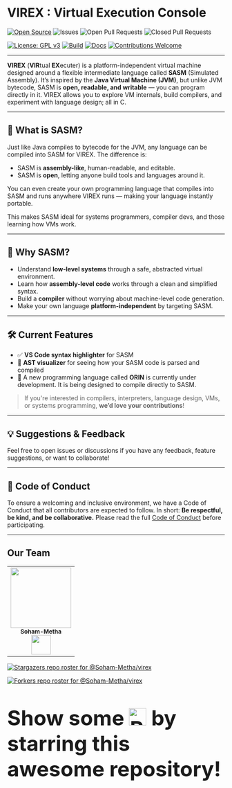 # VIREX : Virtual Execution Console

<!--![GSSoC Logo](/virex/docs/assets/gssoc%20logo.png) -->

[![Open Source](https://badges.frapsoft.com/os/v1/open-source.svg?v=103)](https://github.com/Soham-Metha) <img alt="Issues" src="https://img.shields.io/github/issues/Soham-Metha/virex?style=flat&logo=github"/> <img alt="Open Pull Requests" src="https://img.shields.io/github/issues-pr/Soham-Metha/virex?style=flat&logo=github"/> <img alt="Closed Pull Requests" src="https://img.shields.io/github/issues-pr-closed/Soham-Metha/virex?style=flat&color=critical&logo=github"/>
<!--img alt="Stars" src="https://img.shields.io/github/stars/Soham-Metha/virex?style=flat&logo=github"/> <img alt="Forks" src="https://img.shields.io/github/forks/Soham-Metha/virex?style=flat&logo=github"/-->


[![License: GPL v3](https://img.shields.io/badge/License-GPLv3-blue.svg)](LICENSE) [![Build](https://img.shields.io/github/actions/workflow/status/Soham-Metha/virex/ci.yml)](https://github.com/Soham-Metha/virex/actions) [![Docs](https://img.shields.io/badge/docs-online-blue)](https://virex.readthedocs.io/en/latest/) [![Contributions Welcome](https://img.shields.io/badge/contributions-welcome-brightgreen.svg)](CONTRIBUTING.md)

---

**VIREX** (**VIR**tual **EX**ecuter) is a platform-independent virtual machine designed around a flexible intermediate language called **SASM** (Simulated Assembly). It’s inspired by the **Java Virtual Machine (JVM)**, but unlike JVM bytecode, SASM is **open, readable, and writable** — you can program directly in it. VIREX allows you to explore VM internals, build compilers, and experiment with language design; all in C.

---

## 🚀 What is SASM?

Just like Java compiles to bytecode for the JVM, any language can be compiled into SASM for VIREX. The difference is:

- SASM is **assembly-like**, human-readable, and editable.
- SASM is **open**, letting anyone build tools and languages around it.

You can even create your own programming language that compiles into SASM and runs anywhere VIREX runs — making your language instantly portable.

This makes SASM ideal for systems programmers, compiler devs, and those learning how VMs work.

---
## 🧠 Why SASM?

- Understand **low-level systems** through a safe, abstracted virtual environment.
- Learn how **assembly-level code** works through a clean and simplified syntax.
- Build a **compiler** without worrying about machine-level code generation.
- Make your own language **platform-independent** by targeting SASM.

---
## 🛠 Current Features

- ✅ **VS Code syntax highlighter** for SASM
- 🌲 **AST visualizer** for seeing how your SASM code is parsed and compiled
- 🔧 A new programming language called **ORIN** is currently under development. It is being designed to compile directly to SASM.

> If you're interested in compilers, interpreters, language design, VMs, or systems programming, **we’d love your contributions**!

---
<!--
## 📦 Project Layout

```
/docs/            # Documentation & diagrams
/examples/        # Sample programs in SASM
/include/         # Public headers
/src/             # Core code (VM, assembler, compiler)
/tests/           # Test cases for SASM programs
/tools/themes/    # VS Code syntax highlighter and dev tools
/install.sh       # One-command installer
```

---
## 🧪 Getting Started (Linux)

> 📝 For more detailed setup and usage guides, visit [our docs »](https://virex.readthedocs.io/en/latest/)

### 1. Clone and install:

```bash
git clone https://github.com/Soham-Metha/virex.git
cd virex/
./install.sh
```

### 2. Run a demo:

```bash
cd examples/SASM/
virex
```

> If the **UI looks misaligned**, try adjusting your **terminal font size** or tweak layout values in `src/VM/vm_tui.c::CreateWindows()`.

---

## 🎨 Developer Tools

### Syntax Highlighting in VS Code

- Install from `/tools/themes/vs_code`
- Then:
  1. Open any `.sasm` file
  2. Press `Ctrl + Shift + P` → `Preferences: Color Theme` → Select `Palenight+sasm`

---

## 💡 Contributing

We’re actively working on:

- 🚧 The **ORIN** programming language (compiler -> SASM)
- 🧩 Tooling for SASM (debuggers, profilers, IDE integrations)
- 📖 Better documentation and tutorials

Want to get involved? See our [CONTRIBUTING.md](CONTRIBUTING.md) (coming soon).

---

## 🧪 Examples

### Syntax Highlighting

![Syntax Highlighting](docs/assets/vs_theme.png)

### AST Visualization

![AST](docs/assets/AST_Examples/helloWorld.png)

> Each block represents a scope. Block 0 = global scope.

### Terminal UI

![TUI](docs/assets/gui.png)

## ⚙️ Tech Stack

- **Language**: C
- **Build System**: GNU Make
- **Visualization**: Graphviz
- **Version Control**: Git

---
## 📚 More Info

<!-- ![Repo Beats](https://repobeats.axiom.co/api/embed/f97cd2b4327090163e02c14473729db0cc3051c6.svg "Repo activity insights") -->
<!--
Full documentation (including internal architecture and instruction sets) is available at:  
📖 [https://virex.readthedocs.io](https://virex.readthedocs.io/en/latest/)

---
<!--
## 📬 License

This project is licensed under the **GNU General Public License v3.0**.  
You may copy, distribute, and modify the software as long as changes remain open-source and licensed under GPL-3.0.

📄 See the full [LICENSE](LICENSE) file for details.
-->
## 💡 Suggestions & Feedback
Feel free to open issues or discussions if you have any feedback, feature suggestions, or want to collaborate!

---
## 📜 Code of Conduct

To ensure a welcoming and inclusive environment, we have a Code of Conduct that all contributors are expected to follow. In short: **Be respectful, be kind, and be collaborative.** Please read the full [Code of Conduct](https://github.com/Soham-Metha/virex/blob/main/CODE_OF_CONDUCT.md) before participating.

---
<h2>Our Team</h2>
<table>
<tr>
<td align="center">
<a href="https://github.com/Soham-Metha"><img src="https://avatars.githubusercontent.com/u/136834568?v=4" height="140px" width="140px" alt=""></a><br><sub><b>Soham-Metha</b><br><a href="https://www.linkedin.com/in/soham-metha-6692752b3/"><img src="https://github-production-user-asset-6210df.s3.amazonaws.com/73993775/278833250-adb040ea-e3ef-446e-bcd4-3e8d7d4c0176.png" width="45px" height="45px"></a></sub>
</td>
</tr>
</table>
<!--
---
<div align="center">
  <h2 style="font-size:3rem;">Our Contributors <img src="https://raw.githubusercontent.com/Tarikul-Islam-Anik/Animated-Fluent-Emojis/master/Emojis/Smilies/Red%20Heart.png" alt="Red Heart" width="40" height="40" /></h2>
  </div>
  <h3>Thanks to these amazing people who have contributed to the **virex** project:</h3>
<p align="center">
    <img src="https://api.vaunt.dev/v1/github/entities/Soham-Metha/repositories/virex/contributors?format=svg&limit=54" width="1000" />
</p> -->

[![Stargazers repo roster for @Soham-Metha/virex](https://reporoster.com/stars/dark/Soham-Metha/virex)](https://github.com/Soham-Metha/virex/stargazers)

[![Forkers repo roster for @Soham-Metha/virex](https://reporoster.com/forks/dark/Soham-Metha/virex)](https://github.com/Soham-Metha/virex/network/members)

<p style="font-family:var(--ff-philosopher);font-size:3rem;"><b> Show some <img src="https://raw.githubusercontent.com/Tarikul-Islam-Anik/Animated-Fluent-Emojis/master/Emojis/Smilies/Red%20Heart.png" alt="Red Heart" width="40" height="40" /> by starring this awesome repository!
</p>
<!--
---
***🚀 Virex: Enabling Clean-Room Virtual Machines—One SASM Instruction at a Time! 🧬✨***
 **👨‍💻 Developed By**  **❤️Soham-Metha❤️**
[GitHub](https://github.com/Soham-Metha/) | [LinkedIn](https://www.linkedin.com/in/soham-metha-6692752b3/)
[🔝 Back to Top](#top)-->
